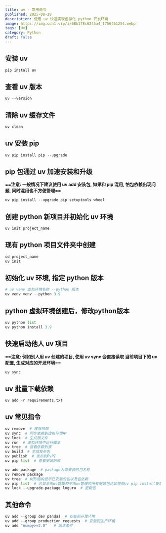 ```yaml
---
title: uv - 常用命令
published: 2025-08-29
description: 使用 uv 快速实现虚拟化 python 开发环境
image: https://img.cdn1.vip/i/68b178c6246a4_1756461254.webp
tags: [Uv]
category: Python
draft: false
---
```

## 安装 uv

```python
pip install uv
```

## 查看 uv 版本

```python
uv --version
```

## 清除 uv 缓存文件

```python
uv clean
```

## uv 安装 pip

```python
uv pip install pip --upgrade
```

## pip 包通过 uv 加速安装和升级

**==注意: 一般情况下建议使用 uv add 安装包, 如果和 pip 混用, 怕包依赖出现问题, 同时混用也不方便管理==**

```python
uv pip install --upgrade pip setuptools wheel
```

## 创建 python 新项目并初始化 uv 环境

```python
uv init project_name
```

## 现有 python 项目文件夹中创建

```python
cd project_name
uv init
```

## 初始化 uv 环境, 指定 python 版本

```python
# uv venv 虚拟环境名称 --python 版本
uv venv venv --python 3.9
```

## python 虚拟环境创建后，修改python版本

```python
uv python list
uv python install 3.9
```

## 快速启动他人 uv 项目

**==注意: 例如别人用 uv 创建的项目, 使用 uv sync 会直接读取 当前项目下的 uv 配置, 生成对应的开发环境==**

```python
uv sync
```

## uv 批量下载依赖

```python
uv add -r requirements.txt
```

## uv 常见指令

```python
uv remove  # 移除依赖
uv sync  # 同步依赖到虚拟环境中
uv lock  # 生成锁文件
uv run  # 虚拟环境中运行脚本
uv tree  # 查看依赖列表
uv build  # 生成发布包
uv publish  # 发布到PyPI
uv pip list  # 查看安装的库
```

```python
uv add package  # package为需安装的包名称
uv remove package 
uv tree  # 树形结构显示已安装的包以及包依赖
uv pip list  # 会显示由uv管理和不由uv管理的所有安装包比如使用uv pip install安装的包
uv lock --upgrade-package loguru  # 更新包
```

## 其他命令

```python
uv add --group dev pandas  # 安装到开发环境
uv add --group production requests  # 安装到生产环境
uv add "numpy>=2.0"   # 版本条件
```
